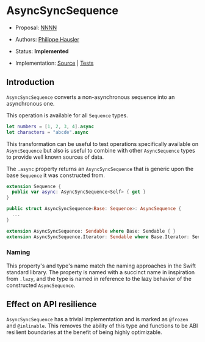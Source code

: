 # AsyncSyncSequence

* Proposal: [NNNN](NNNN-lazy.md)
* Authors: [Philippe Hausler](https://github.com/phausler)
* Status: **Implemented**

* Implementation: 
  [Source](https://github.com/apple/swift-async-algorithms/blob/main/Sources/AsyncAlgorithms/AsyncSyncSequence.swift) | 
  [Tests](https://github.com/apple/swift-async-algorithms/blob/main/Tests/AsyncAlgorithmsTests/TestLazy.swift)
  
## Introduction

`AsyncSyncSequence` converts a non-asynchronous sequence into an asynchronous one. 

This operation is available for all `Sequence` types. 

```swift
let numbers = [1, 2, 3, 4].async
let characters = "abcde".async
```

This transformation can be useful to test operations specifically available on `AsyncSequence` but also is useful 
to combine with other `AsyncSequence` types to provide well known sources of data. 

The `.async` property returns an `AsyncSyncSequence` that is generic upon the base `Sequence` it was constructed from.

```swift
extension Sequence {
  public var async: AsyncSyncSequence<Self> { get }
}

public struct AsyncSyncSequence<Base: Sequence>: AsyncSequence {
  ...
}

extension AsyncSyncSequence: Sendable where Base: Sendable { }
extension AsyncSyncSequence.Iterator: Sendable where Base.Iterator: Sendable { }
```

### Naming

This property's and type's name match the naming approaches in the Swift standard library. The property is named with a 
succinct name in inspiration from `.lazy`, and the type is named in reference to the lazy behavior of the constructed 
`AsyncSequence`. 

## Effect on API resilience

`AsyncSyncSequence` has a trivial implementation and is marked as `@frozen` and `@inlinable`. This removes the ability of this type and functions to be ABI resilient boundaries at the benefit of being highly optimizable.
